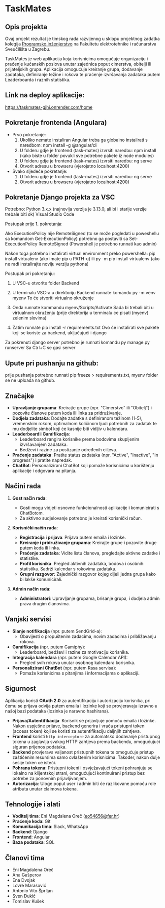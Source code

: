 # TaskMates

## Opis projekta

Ovaj projekt rezultat je timskog rada razvijenog u sklopu projektnog zadatka kolegija [Programsko inženjerstvo](https://www.fer.unizg.hr/predmet/proinz) na Fakultetu elektrotehnike i računarstva Sveučilišta u Zagrebu.

TaskMates je web aplikacija koja korisnicima omogućuje organizaciju i praćenje kućanskih poslova unutar zajednica poput cimerstva, obitelji ili prijateljskih grupa. Aplikacija omogućuje kreiranje grupa, dodavanje zadataka, definiranje težine i rokova te praćenje izvršavanja zadataka putem Leaderboarda i raznih statistika.

## **Link na deploy aplikacije:**
 https://taskmates-gjhi.onrender.com/home

## **Pokretanje frontenda (Angulara)**
- Prvo pokretanje:
    1. Ukoliko nemate instaliran Angular treba ga globalno instalirati s naredbom: npm install -g @angular/cli
    2. U folderu gdje je frontend (task-mates) izvrsiti naredbu: npm install  (kako biste u folder povukli sve potrebne pakete iz node modules)
    3. U folderu gdje je frontend (task-mates) izvrsiti naredbu: ng serve
    4. Otvorit adresu u browseru (vjerojatno localhost:4200)
- Svako sljedeće pokretanje:
    1. U folderu gdje je frontend (task-mates) izvrsiti naredbu: ng serve
    2. Otvorit adresu u browseru (vjerojatno localhost:4200)

## **Pokretanje Django projekta za VSC**

Potrebno:
    Python 3.x.x (najnovija verzija je 3.13.0, ali bi i starije verzije trebale biti ok)
    Visual Studio Code
     
Postupak prije 1. pokretanja:
    
 Ako ExecutionPolicy nije RemoteSigned (to se može pogledati u poweshellu sa komandom Get-ExecutionPolicy)  potrebno ga postaviti sa
          Set-ExecutionPolicy RemoteSigned
 (Powershell je potrebno runnati kao admin)

Nakon toga potrebno instalirati virtual environment preko powershella:
     pip install virtualenv (ako imate pip u PATH-u) 
      ili
     py -m pip install virtualenv
 (ako ne radi instalirajte noviju verziju pythona)

Postupak pri pokretanju:

 1. U VSC-u otvorite folder Backend

 2. U terminalu VSC-a u direktoriju Backend runnate komandu py -m venv myenv
    To će stvoriti virtualno okruženje

 3. Onda runnate kommandu
     myenv/Scripts/Activate
   Sada bi trebali biti u virtualnom okruženju (prije direktorija u terminalu će pisati (myenv) zelenim slovima)

 4. Zatim runnate pip install -r requirements.txt
   Ovo će instalirati sve pakete koji se koriste za backend, uključujući i django

Za pokrenuti django server potrebno je runnati komandu 
  py manage.py runserver
Sa Ctrl+C se gasi server
## Upute pri pushanju na github:
 prije pushanja potrebno runnati pip freeze > requirements.txt, myenv folder se ne uploada na github.

## Značajke

- **Upravljanje grupama**: Kreirajte grupe (npr. "Cimerstvo" ili "Obitelj") i pozovite članove putem koda ili linka za pridruživanje.
- **Dodjela zadataka**: Dodajte zadatke s definiranom težinom (1-5), vremenskim rokom, optimalnom količinom ljudi potrebnih za zadatak te mu dodjelite simbol koji će kasnije biti vidljiv u kalendaru.
- **Leaderboard i Gamifikacija**:
  - Leaderboard rangira korisnike prema bodovima skupljenim izvršavanjem zadataka.
  - Bedževi i razine za postizanje određenih ciljeva.
- **Praćenje zadataka**: Pratite status zadataka (npr. "Active", "Inactive", "In progress") i pratite napredak.
- **ChatBot**: Personalizirani ChatBot koji pomaže korisnicima u korištenju aplikacije i odgovara na pitanja.

## Načini rada

1. **Gost način rada**:
   - Gosti mogu vidjeti osnovne funkcionalnosti aplikacije i komunicirati s ChatBotom.
   - Za aktivno sudjelovanje potrebno je kreirati korisnički račun.

2. **Korisnički način rada**:
   - **Registracija i prijava**: Prijava putem emaila i lozinke.
   - **Kreiranje i pridruživanje grupama**: Kreirajte grupe i pozovite druge putem koda ili linka.
   - **Praćenje zadataka**: Vidite listu članova, pregledajte aktivne zadatke i statistike.
   - **Profil korisnika**: Pregled aktivnih zadataka, bodova i osobnih statistika. Sadrži kalendar s rokovima zadataka.
   - **Grupni razgovor:** Zajednički razgovor kojeg dijeli jedna grupa kako bi lakše komunicirali.

3. **Admin način rada**:
   - **Administratori**: Upravljanje grupama, brisanje grupa, i dodjela admin prava drugim članovima.

## Vanjski servisi

- **Slanje notifikacija** (npr. putem SendGrid-a):
  - Obavijesti o propuštenim zadacima, novim zadacima i približavanju rokova.
- **Gamifikacija** (npr. putem Gamiphy):
  - Leaderboard, bedževi i razine za motivaciju korisnika.
- **Integracija kalendara** (npr. putem Google Calendar API):
  - Pregled svih rokova unutar osobnog kalendara korisnika.
- **Personalizirani ChatBot** (npr. putem Rasa servisa):
  - Pomaže korisnicima s pitanjima i informacijama o aplikaciji.

## Sigurnost

Aplikacija koristi **OAuth 2.0** za autentifikaciju i autorizaciju korisnika, pri čemu se prijava odvija putem emaila i lozinke koji se provjeravaju izravno u našoj bazi podataka (lozinka je naravno hashirana).

- **Prijava/Autentifikacija**: Korisnik se prijavljuje pomoću emaila i lozinke. Nakon uspješne prijave, backend generira i vraća pristupni token (access token) koji se koristi za autentifikaciju daljnjih zahtjeva.
- **Frontend** koristi `http interceptore` za automatsko dodavanje pristupnog tokena u zaglavlja svakog HTTP zahtjeva prema backendu, omogućujući siguran prijenos podataka.
- **Backend** provjerava valjanost pristupnih tokena te omogućuje pristup zaštićenim resursima samo ovlaštenim korisnicima. Također, nakon dulje sesije token ce isteći.
- **Pohrana tokena**: Pristupni tokeni i osvježavajući tokeni pohranjuju se lokalno na klijentskoj strani, omogućujući kontinuirani pristup bez potrebe za ponovnim prijavljivanjem.
- **Autorizacija**: Uloge poput user i admin biti će razlikovane pomoću role atributa unutar claimova tokena.

## Tehnologije i alati

- **Voditelj tima**: Eni Magdalena Oreč (eo54656@fer.hr)
- **Praćenje koda**: Git
- **Komunikacija tima**: Slack, WhatsApp
- **Backend**: Django
- **Frontend**: Angular
- **Baza podataka**: SQL

## Članovi tima

- Eni Magdalena Oreč
- Ana Gašperov
- Ena Dvojak
- Lovre Marasović
- Antonio Vito Šprljan
- Sven Đukić
- Tomislav Kušek
